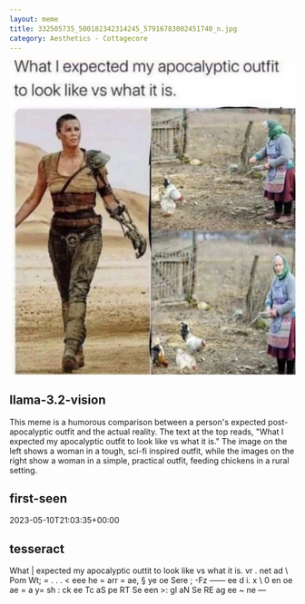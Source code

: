 ```yaml
---
layout: meme
title: 332505735_500182342314245_57916783002451740_n.jpg
category: Aesthetics - Cottagecore
---
```


<div markdown="0"><a href="332505735_500182342314245_57916783002451740_n.jpg"><img class="photo" src="332505735_500182342314245_57916783002451740_n.jpg" /></a>

<h2>llama-3.2-vision</h2>
<p title="Llama-3.2-11B is a really good model that probably gets the visual details right but doesn't understand literary or media references, and often fails to accurately represent the physical arrangement of objects and the implied relationships between the objects.">This meme is a humorous comparison between a person&#x27;s expected post-apocalyptic outfit and the actual reality. The text at the top reads, &quot;What I expected my apocalyptic outfit to look like vs what it is.&quot; The image on the left shows a woman in a tough, sci-fi inspired outfit, while the images on the right show a woman in a simple, practical outfit, feeding chickens in a rural setting.</p>

<h2>first-seen</h2>
<p title="Because Git doesn't preserve file modification times, this metadata file contains the file's modification time when it was added to the library.">2023-05-10T21:03:35+00:00</p>

<h2>tesseract</h2>
<p title="Tesseract is often terrible and just gives a lot of nonsense characters, but it used to be the state of the art, and usually it is better at correctly representing text than llama-3.2-vision-11b.">What | expected my apocalyptic outtit to look like vs what it is. vr . net ad \ Pom Wt; = . . . &lt; eee he = arr = ae, § ye oe Sere ; -Fz —— ee d i. x \ 0 en oe ae = a y= sh : ck ee Tc aS pe RT Se een &gt;: gl aN Se RE ag ee ~ ne —</p>

</div>

